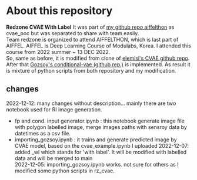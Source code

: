 # About this repository
__Redzone CVAE With Label__
It was part of [my github repo aiffelthon](https://www.github.io/chhyyi/aiffelthon) as cvae\_poc but was separated to share with team easily.   
Team redzone is organized to attend AIFFELTHON, which is last part of AIFFEL. AIFFEL is Deep Learning Course of Modulabs, Korea. I attended this course from 2022 summer ~ 13 DEC 2022.  
So, same as before, it is modified from clone of [elemisi's CVAE github repo](https://www.github.io/elemisi/ConditionalVAE). After that [Gozsoy's conditional-vae (github rep.)](https://github.com/gozsoy/conditional-vae) is implemented. As result it is mixture of python scripts from both repository and my modification.

## changes
2022-12-12: many changes without description... mainly there are two notebook used for RI image generation.  
- fp and cond. input generator.ipynb : this notebook generate image file with polygon labelled image, merge images paths with sensroy data by datetimes as a csv file.   
- importing\_gozsoy.ipynb : it trains and generate predicted image by CVAE model, based on the cvae\_example.ipynb I uploaded
2022-12-07: added \_wl which stands for 'with label'. It will be modified with labelled data and will be merged to main  
2022-12-05: importing\_gozsoy.ipynb works. not sure for others as I modified some python scripts in rz\_cvae.  
